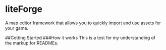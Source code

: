 # liteForge
A map editor framework that allows you to quickly import and use assets for your game. 

##Getting Started
###How it works
This is a test for my understanding of the markup for READMEs.